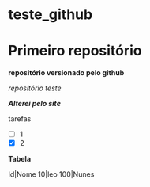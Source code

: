 # teste_github

  # Primeiro repositório
  **repositório versionado pelo github**

  *repositório teste*


  *__Alterei pelo site__*

tarefas
- [ ] 1
- [x] 2

**Tabela**

Id|Nome 
10|leo
100|Nunes
